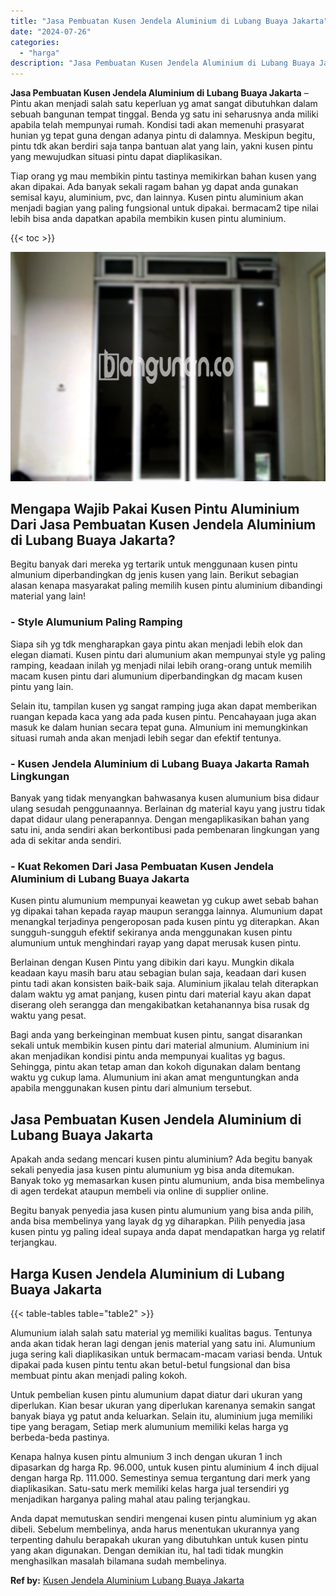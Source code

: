 ```yaml
---
title: "Jasa Pembuatan Kusen Jendela Aluminium di Lubang Buaya Jakarta"
date: "2024-07-26"
categories: 
  - "harga"
description: "Jasa Pembuatan Kusen Jendela Aluminium di Lubang Buaya Jakarta. Anda dapat memutuskan sendiri mengenai kusen pintu aluminium yg akan dibeli. Sebelum membelin..."
---
```


**Jasa Pembuatan Kusen Jendela Aluminium di Lubang Buaya Jakarta** – Pintu akan menjadi salah satu keperluan yg amat sangat dibutuhkan dalam sebuah bangunan tempat tinggal. Benda yg satu ini seharusnya anda miliki apabila telah mempunyai rumah. Kondisi tadi akan memenuhi prasyarat hunian yg tepat guna dengan adanya pintu di dalamnya. Meskipun begitu, pintu tdk akan berdiri saja tanpa bantuan alat yang lain, yakni kusen pintu yang mewujudkan situasi pintu dapat diaplikasikan.

Tiap orang yg mau membikin pintu tastinya memikirkan bahan kusen yang akan dipakai. Ada banyak sekali ragam bahan yg dapat anda gunakan semisal kayu, aluminium, pvc, dan lainnya. Kusen pintu aluminium akan menjadi bagian yang paling fungsional untuk dipakai. bermacam2 tipe nilai lebih bisa anda dapatkan apabila membikin kusen pintu aluminium.

{{< toc >}}

![Jasa Pembuatan Kusen Jendela Aluminium di Lubang Buaya Jakarta](/images/harga-kusen-jendela-alumunium-39.png)

## Mengapa Wajib Pakai Kusen Pintu Aluminium Dari Jasa Pembuatan Kusen Jendela Aluminium di Lubang Buaya Jakarta?

Begitu banyak dari mereka yg tertarik untuk menggunaan kusen pintu almunium diperbandingkan dg jenis kusen yang lain. Berikut sebagian alasan kenapa masyarakat paling memilih kusen pintu aluminium dibandingi material yang lain!

### \- Style Alumunium Paling Ramping

Siapa sih yg tdk mengharapkan gaya pintu akan menjadi lebih elok dan elegan diamati. Kusen pintu dari alumunium akan mempunyai style yg paling ramping, keadaan inilah yg menjadi nilai lebih orang-orang untuk memilih macam kusen pintu dari alumunium diperbandingkan dg macam kusen pintu yang lain.

Selain itu, tampilan kusen yg sangat ramping juga akan dapat memberikan ruangan kepada kaca yang ada pada kusen pintu. Pencahayaan juga akan masuk ke dalam hunian secara tepat guna. Almunium ini memungkinkan situasi rumah anda akan menjadi lebih segar dan efektif tentunya.

### \- Kusen Jendela Aluminium di Lubang Buaya Jakarta Ramah Lingkungan

Banyak yang tidak menyangkan bahwasanya kusen alumunium bisa didaur ulang sesudah penggunaannya. Berlainan dg material kayu yang justru tidak dapat didaur ulang penerapannya. Dengan mengaplikasikan bahan yang satu ini, anda sendiri akan berkontibusi pada pembenaran lingkungan yang ada di sekitar anda sendiri.

### \- Kuat Rekomen Dari Jasa Pembuatan Kusen Jendela Aluminium di Lubang Buaya Jakarta

Kusen pintu alumunium mempunyai keawetan yg cukup awet sebab bahan yg dipakai tahan kepada rayap maupun serangga lainnya. Alumunium dapat menangkal terjadinya pengeroposan pada kusen pintu yg diterapkan. Akan sungguh-sungguh efektif sekiranya anda menggunakan kusen pintu alumunium untuk menghindari rayap yang dapat merusak kusen pintu.

Berlainan dengan Kusen Pintu yang dibikin dari kayu. Mungkin dikala keadaan kayu masih baru atau sebagian bulan saja, keadaan dari kusen pintu tadi akan konsisten baik-baik saja. Aluminium jikalau telah diterapkan dalam waktu yg amat panjang, kusen pintu dari material kayu akan dapat diserang oleh serangga dan mengakibatkan ketahanannya bisa rusak dg waktu yang pesat.

Bagi anda yang berkeinginan membuat kusen pintu, sangat disarankan sekali untuk membikin kusen pintu dari material almunium. Aluminium ini akan menjadikan kondisi pintu anda mempunyai kualitas yg bagus. Sehingga, pintu akan tetap aman dan kokoh digunakan dalam bentang waktu yg cukup lama. Alumunium ini akan amat menguntungkan anda apabila menggunakan kusen pintu dari almunium tersebut.

## Jasa Pembuatan Kusen Jendela Aluminium di Lubang Buaya Jakarta

Apakah anda sedang mencari kusen pintu aluminium? Ada begitu banyak sekali penyedia jasa kusen pintu alumunium yg bisa anda ditemukan. Banyak toko yg memasarkan kusen pintu alumunium, anda bisa membelinya di agen terdekat ataupun membeli via online di supplier online.

Begitu banyak penyedia jasa kusen pintu alumunium yang bisa anda pilih, anda bisa membelinya yang layak dg yg diharapkan. Pilih penyedia jasa kusen pintu yg paling ideal supaya anda dapat mendapatkan harga yg relatif terjangkau.

## Harga Kusen Jendela Aluminium di Lubang Buaya Jakarta

{{< table-tables table="table2" >}}

Alumunium ialah salah satu material yg memiliki kualitas bagus. Tentunya anda akan tidak heran lagi dengan jenis material yang satu ini. Alumunium juga sering kali diaplikasikan untuk bermacam-macam variasi benda. Untuk dipakai pada kusen pintu tentu akan betul-betul fungsional dan bisa membuat pintu akan menjadi paling kokoh.

Untuk pembelian kusen pintu alumunium dapat diatur dari ukuran yang diperlukan. Kian besar ukuran yang diperlukan karenanya semakin sangat banyak biaya yg patut anda keluarkan. Selain itu, aluminium juga memiliki tipe yang beragam, Setiap merk alumunium memiliki kelas harga yg berbeda-beda pastinya.

Kenapa halnya kusen pintu almunium 3 inch dengan ukuran 1 inch dipasarkan dg harga Rp. 96.000, untuk kusen pintu aluminium 4 inch dijual dengan harga Rp. 111.000. Semestinya semua tergantung dari merk yang diaplikasikan. Satu-satu merk memiliki kelas harga jual tersendiri yg menjadikan harganya paling mahal atau paling terjangkau.

Anda dapat memutuskan sendiri mengenai kusen pintu aluminium yg akan dibeli. Sebelum membelinya, anda harus menentukan ukurannya yang terpenting dahulu berapakah ukuran yang dibutuhkan untuk kusen pintu yang akan digunakan. Dengan demikian itu, hal tadi tidak mungkin menghasilkan masalah bilamana sudah membelinya.

**Ref by:** [Kusen Jendela Aluminium Lubang Buaya Jakarta](https://id.wikipedia.org/wiki/Kusen)
